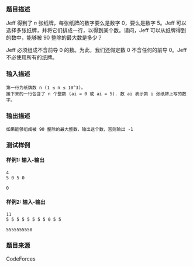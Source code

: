### 题目描述

Jeff 得到了 *n* 张纸牌，每张纸牌的数字要么是数字 0，要么是数字 5。Jeff 可以选择多张纸牌，并将它们排成一行，以得到某个数。请问，Jeff 可以从纸牌得到的数中，能够被 90 整除的最大数是多少？

Jeff 必须组成不含前导 0 的数。为此，我们还假定数 0 不含任何的前导 0。Jeff 不必使用所有的纸牌。

### 输入描述

```
第一行为纸牌数 n (1 ≤ n ≤ 10^3)。
接下来的一行包含了 n 个整数 (ai = 0 或 ai = 5). 数 ai 表示第 i 张纸牌上写的数字。
```

### 输出描述

```
如果能够组成被 90 整除的最大整数，输出这个数，否则输出 -1
```

### 测试样例

#### 样例1: 输入-输出

```
4
5 0 5 0
```

```
0
```

#### 样例2: 输入-输出

```
11
5 5 5 5 5 5 5 5 0 5 5
```

```
5555555550
```

### 题目来源

CodeForces
